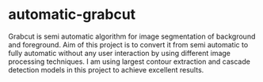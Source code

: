 # automatic-grabcut
Grabcut is semi automatic algorithm for image segmentation of background and foreground. Aim of this project is to convert it from semi automatic  to fully automatic without any user interaction by using different image processing techniques. I am using largest contour extraction and cascade detection models in this project to achieve excellent results.

